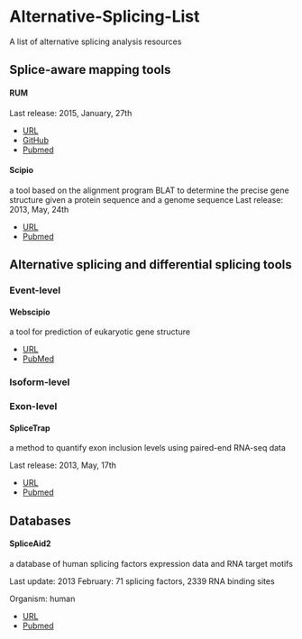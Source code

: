 # Alternative-Splicing-List
A list of alternative splicing analysis resources
## Splice-aware mapping tools
#### RUM
Last release: 2015, January, 27th
* [URL](http://cbil.upenn.edu/RUM/)
* [GitHub](https://github.com/itmat/rum)
* [Pubmed](https://pubmed.ncbi.nlm.nih.gov/21775302/)
#### Scipio
a tool based on the alignment program BLAT to determine the precise gene structure given a protein sequence and a genome sequence
Last release: 2013, May, 24th
* [URL](https://www.webscipio.org/webscipio/download_scipio)
* [Pubmed](https://pubmed.ncbi.nlm.nih.gov/18554390/)
## Alternative splicing and differential splicing tools
### Event-level
#### Webscipio
a tool for prediction of eukaryotic gene structure
* [URL](https://www.webscipio.org/)
* [PubMed](https://pubmed.ncbi.nlm.nih.gov/21718515/)
### Isoform-level
### Exon-level
#### SpliceTrap
a method to quantify exon inclusion levels using paired-end RNA-seq data

Last release: 2013, May, 17th
* [URL](http://rulai.cshl.edu/splicetrap/)
* [Pubmed](https://pubmed.ncbi.nlm.nih.gov/21896509/)
## Databases
#### SpliceAid2
a database of human splicing factors expression data and RNA target motifs

Last update: 2013 February:	71 splicing factors, 2339 RNA binding sites

Organism: human
* [URL](http://193.206.120.249/splicing_tissue.html)
* [Pubmed](https://pubmed.ncbi.nlm.nih.gov/21922594/)


